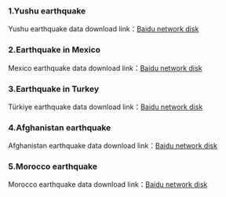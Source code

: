### 1.Yushu earthquake
Yushu earthquake data download link：[Baidu network disk](https://pan.baidu.com/s/1spYBQ25puIJShv9hm3XFWA?pwd=7o87)

### 2.Earthquake in Mexico
Mexico earthquake data download link：[Baidu network disk](https://pan.baidu.com/s/1LfkLsFufMRcm9f0ju46Egw?pwd=6jrv 
)

### 3.Earthquake in Turkey
Türkiye earthquake data download link：[Baidu network disk](https://pan.baidu.com/s/1mON2SoD-VrKhM0k9YdZFpA?pwd=e7l9)

### 4.Afghanistan earthquake
Afghanistan earthquake data download link：[Baidu network disk](https://pan.baidu.com/s/1z2LrtcYJi5Gw741sOEr2yw?pwd=x6kf)

### 5.Morocco earthquake
Morocco earthquake data download link：[Baidu network disk](https://pan.baidu.com/s/1Q9VJ7UQ2cWBmsItNWdyUkg?pwd=pa0y)
